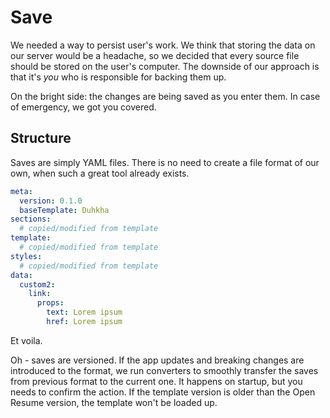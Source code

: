 # Save

We needed a way to persist user's work. We think that storing the data on our server would be a headache, so we decided that every source file should be stored on the user's computer. The downside of our approach is that it's _you_ who is responsible for backing them up.

On the bright side: the changes are being saved as you enter them. In case of emergency, we got you covered.

## Structure

Saves are simply YAML files. There is no need to create a file format of our own, when such a great tool already exists.

```yaml
meta:
  version: 0.1.0
  baseTemplate: Duhkha
sections:
  # copied/modified from template
template:
  # copied/modified from template
styles:
  # copied/modified from template
data:
  custom2:
    link:
      props:
        text: Lorem ipsum
        href: Lorem ipsum
```

Et voila.

Oh - saves are versioned. If the app updates and breaking changes are introduced to the format, we run converters to smoothly transfer the saves from previous format to the current one. It happens on startup, but you needs to confirm the action. If the template version is older than the Open Resume version, the template won't be loaded up.
